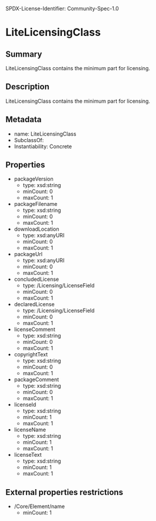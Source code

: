 SPDX-License-Identifier: Community-Spec-1.0

# LiteLicensingClass

## Summary

LiteLicensingClass contains the minimum part for licensing.

## Description

LiteLicensingClass contains the minimum part for licensing.


## Metadata

- name: LiteLicensingClass
- SubclassOf: 
- Instantiability: Concrete

## Properties

- packageVersion
  - type: xsd:string
  - minCount: 0
  - maxCount: 1
- packageFilename
  - type: xsd:string
  - minCount: 0
  - maxCount: 1
- downloadLocation
  - type: xsd:anyURI
  - minCount: 0
  - maxCount: 1
- packageUrl
  - type: xsd:anyURI
  - minCount: 0
  - maxCount: 1
- concludedLicense
  - type: /Licensing/LicenseField
  - minCount: 0
  - maxCount: 1
- declaredLicense
  - type: /Licensing/LicenseField
  - minCount: 0
  - maxCount: 1
- licenseComment
  - type: xsd:string
  - minCount: 0
  - maxCount: 1
- copyrightText
  - type: xsd:string
  - minCount: 0
  - maxCount: 1
- packageComment
  - type: xsd:string
  - minCount: 0
  - maxCount: 1
- licenseId
  - type: xsd:string
  - minCount: 1
  - maxCount: 1
- licenseName
  - type: xsd:string
  - minCount: 1
  - maxCount: 1
- licenseText
  - type: xsd:string
  - minCount: 1
  - maxCount: 1



## External properties restrictions

- /Core/Element/name
  - minCount: 1

